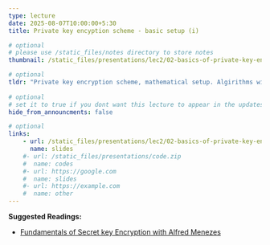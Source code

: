 ```yaml
---
type: lecture
date: 2025-08-07T10:00:00+5:30
title: Private key encyption scheme - basic setup (i)

# optional
# please use /static_files/notes directory to store notes
thumbnail: /static_files/presentations/lec2/02-basics-of-private-key-encryption.png

# optional
tldr: "Private key encryption scheme, mathematical setup. Algirithms with coin tossing capability i.e., probabilistic algorithm. Kerckhoffs' Principle and its importance."
  
# optional
# set it to true if you dont want this lecture to appear in the updates section
hide_from_announcments: false

# optional
links: 
    - url: /static_files/presentations/lec2/02-basics-of-private-key-encryption.pdf
      name: slides
    #- url: /static_files/presentations/code.zip
    #  name: codes
    #- url: https://google.com
    #  name: slides
    #- url: https://example.com
    #  name: other
---
```

<!-- Other additional contents using markdown -->
**Suggested Readings:**
- [Fundamentals of Secret key Encryption with Alfred Menezes](https://youtu.be/d3lYKB-vhvE)